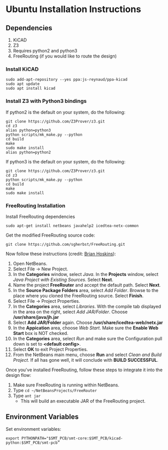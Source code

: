 # Ubuntu Installation Instructions
## Dependencies
1. KiCAD
2. Z3
3. Requires python2 and python3
4. FreeRouting (if you would like to route the design)

### Install KiCAD
```
sudo add-apt-repository --yes ppa:js-reynaud/ppa-kicad
sudo apt update
sudo apt install kicad
```

### Install Z3 with Python3 bindings

If python2 is the default on your system, do the following:

```
git clone https://github.com/Z3Prover/z3.git
cd z3
alias python=python3
python scripts/mk_make.py --python
cd build
make
sudo make install
alias python=python2
```

If python3 is the default on your system, do the following:
```
git clone https://github.com/Z3Prover/z3.git
cd z3
python scripts/mk_make.py --python
cd build
make
sudo make install
```

### FreeRouting Installation

Install FreeRouting dependencies

```
sudo apt-get install netbeans javahelp2 icedtea-netx-common
```

Get the modified FreeRouting source code:

```
git clone https://github.com/sgherbst/FreeRouting.git
```

Now follow these instructions (credit: [Brian Hoskins](http://brianhoskins.uk/install-freerouting-ubuntu-14-04-15-04/)):

1. Open NetBeans.
2. Select File -> New Project.
3. In the **Categories** window, select *Java*.  In the **Projects** window, select *Java Project with Existing Sources*.  Select **Next**.
4. Name the project **FreeRouter** and accept the default path.  Select **Next**.
5. In the **Source Package Folders** area, select *Add Folder*.  Browse to the place where you cloned the FreeRouting source.  Select **Finish**.
6. Select File -> Project Properties.
7. In the **Categories** area, select *Libraries*.  With the compile tab displayed in the area on the right, select *Add JAR/Folder*.  Choose **/usr/share/java/jh.jar**
8. Select **Add JAR/Folder** again.  Choose **/usr/share/icedtea-web/netx.jar**
9. In the **Appication** area, choose *Web Start*.  Make sure the **Enable Web Start** box is NOT checked.
10.  In the **Categories** area, select *Run* and make sure the Configuration pull down is set to **\<default config\>**.
11. Select **OK** to exit Project Properties.
12.  From the NetBeans main menu, choose **Run** and select *Clean and Build Project*.  If all has gone well, it will conclude with **BUILD SUCCESSFUL**.

Once you've installed FreeRouting, follow these steps to integrate it into the design flow:
1. Make sure FreeRouting is running within NetBeans.
2. Type `cd ~/NetBeansProjects/FreeRouter`
3. Type `ant jar`
    * This will build an executable JAR of the FreeRouting project.

## Environment Variables
Set environment variables:
```
export PYTHONPATH="$SMT_PCB/smt-core:$SMT_PCB/kicad-python:$SMT_PCB/smt-pcb”
```


